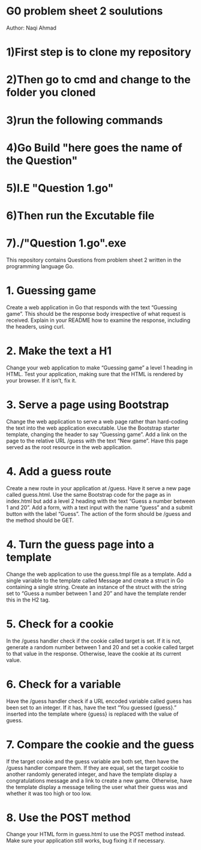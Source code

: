 # G0 problem sheet 2 soulutions
Author: Naqi Ahmad

# 1)First step is to clone my repository
# 2)Then go to cmd and change to the folder you cloned
# 3)run the following commands
# 4)Go Build "here goes the name of the Question"
# 5)I.E "Question 1.go"
# 6)Then run the Excutable file
# 7)./"Question 1.go".exe


This repository contains Questions from problem sheet 2 written in the programming language Go.<br/>
# 1. Guessing game

Create a web application in Go that responds with the text “Guessing game”. This should be the response body irrespective of what request is received. Explain in your README how to examine the response, including the headers, using curl.

# 2. Make the text a H1

Change your web application to make “Guessing game” a level 1 heading in HTML. Test your application, making sure that the HTML is rendered by your browser. If it isn’t, fix it.

# 3. Serve a page using Bootstrap

Change the web application to serve a web page rather than hard-coding the text into the web application executable. Use the Bootstrap starter template, changing the header to say “Guessing game”. Add a link on the page to the relative URL /guess with the text “New game”. Have this page served as the root resource in the web application.

# 4. Add a guess route

Create a new route in your application at /guess. Have it serve a new page called guess.html. Use the same Bootstrap code for the page as in index.html but add a level 2 heading with the text “Guess a number between 1 and 20”. Add a form, with a text input with the name “guess” and a submit button with the label “Guess”. The action of the form should be /guess and the method should be GET.

# 4. Turn the guess page into a template

Change the web application to use the guess.tmpl file as a template. Add a single variable to the template called Message and create a struct in Go containing a single string. Create an instance of the struct with the string set to “Guess a number between 1 and 20” and have the template render this in the H2 tag.

# 5. Check for a cookie

In the /guess handler check if the cookie called target is set. If it is not, generate a random number between 1 and 20 and set a cookie called target to that value in the response. Otherwise, leave the cookie at its current value.

# 6. Check for a variable

Have the /guess handler check if a URL encoded variable called guess has been set to an integer. If it has, have the text “You guessed {guess}.” inserted into the template where {guess} is replaced with the value of guess.

# 7. Compare the cookie and the guess

If the target cookie and the guess variable are both set, then have the /guess handler compare them. If they are equal, set the target cookie to another randomly generated integer, and have the template display a congratulations message and a link to create a new game. Otherwise, have the template display a message telling the user what their guess was and whether it was too high or too low.

# 8. Use the POST method

Change your HTML form in guess.html to use the POST method instead. Make sure your application still works, bug fixing it if necessary.   
